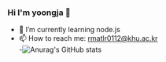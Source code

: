 ### Hi I'm yoongja 👋



- 🌱 I’m currently learning node.js <br>
- 📫 How to reach me: rmatlr0112@khu.ac.kr <br>
-![Anurag's GitHub stats](https://github-readme-stats.vercel.app/api?username=yoongja&show_icons=true&theme=radical)

<!--
**yoongja/yoongja** is a ✨ _special_ ✨ repository because its `README.md` (this file) appears on your GitHub profile.

Here are some ideas to get you started:

- 🔭 I’m currently working on ...
- 🌱 I’m currently learning ...
- 👯 I’m looking to collaborate on ...
- 🤔 I’m looking for help with ...
- 💬 Ask me about ...
- 📫 How to reach me: ...
- 😄 Pronouns: ...
- ⚡ Fun fact: ...
-->
